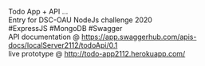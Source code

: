 Todo App + API ...<br/>
Entry for DSC-OAU NodeJs challenge 2020 <br/>
#ExpressJS #MongoDB #Swagger </br> 
API documentation @ https://app.swaggerhub.com/apis-docs/localServer2112/todoApi/0.1 <br/>
live prototype @ http://todo-app2112.herokuapp.com/
